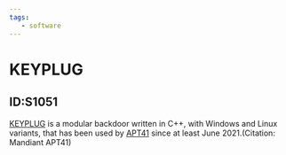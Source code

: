 ```yaml
---
tags:
   - software
---
```

# KEYPLUG
## ID:S1051
[KEYPLUG](software/S1051) is a modular backdoor written in C++, with Windows and Linux variants, that has been used by [APT41](groups/G0096) since at least June 2021.(Citation: Mandiant APT41)
